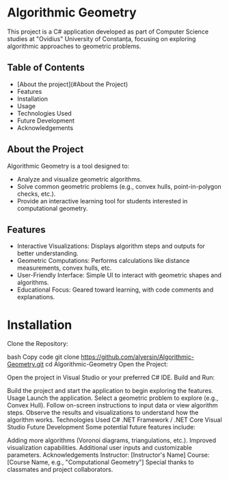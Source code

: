 # Algorithmic Geometry

This project is a C# application developed as part of Computer Science studies at "Ovidius" University of Constanța, focusing on exploring algorithmic approaches to geometric problems.

## Table of Contents

- [About the project](#About the Project)  
- Features  
- Installation  
- Usage  
- Technologies Used  
- Future Development  
- Acknowledgements  

## About the Project  
Algorithmic Geometry is a tool designed to:

- Analyze and visualize geometric algorithms.  
- Solve common geometric problems (e.g., convex hulls, point-in-polygon checks, etc.).  
- Provide an interactive learning tool for students interested in computational geometry.  

## Features
- Interactive Visualizations: Displays algorithm steps and outputs for better understanding.  
- Geometric Computations: Performs calculations like distance measurements, convex hulls, etc.  
- User-Friendly Interface: Simple UI to interact with geometric shapes and algorithms.  
- Educational Focus: Geared toward learning, with code comments and explanations.

# Installation  
Clone the Repository:

bash
Copy code
git clone https://github.com/alyersin/Algorithmic-Geometry.git
cd Algorithmic-Geometry
Open the Project:

Open the project in Visual Studio or your preferred C# IDE.
Build and Run:

Build the project and start the application to begin exploring the features.
Usage
Launch the application.
Select a geometric problem to explore (e.g., Convex Hull).
Follow on-screen instructions to input data or view algorithm steps.
Observe the results and visualizations to understand how the algorithm works.
Technologies Used
C#
.NET Framework / .NET Core
Visual Studio
Future Development
Some potential future features include:

Adding more algorithms (Voronoi diagrams, triangulations, etc.).
Improved visualization capabilities.
Additional user inputs and customizable parameters.
Acknowledgements
Instructor: [Instructor's Name]
Course: [Course Name, e.g., "Computational Geometry"]
Special thanks to classmates and project collaborators.

